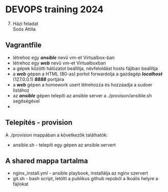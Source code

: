 # DEVOPS training 2024
7. Házi feladat  
Soós Attila
## Vagrantfile
* létrehoz egy ___ansible___ nevű vm-et Virtualbox-ban
* létrehoz egy ___web___ nevű vm-et Virtualboxban
 * a gépek közötti hálózatot beállítja, névfeloldást hosts fájlban beállítja
 * a ___web___ gépen a HTML (80-as) portot forwardolja a gazdagép ___localhost___ (127.0.0.1) ___8888___ portjára
 * a ___web___ gépen a homework usert létrehozza és hozzáadja a sudoer listához
 * az ___ansible___ gépen telepíti az ansible server a ./provison/ansible.sh segítségével
 * 
## Telepítés - provision
A ./provision mappában a következők találhatók:
* ansible.sh - telepíti egy gépen az ansible servert

## A shared mappa tartalma
* nginx_install.yml  - ansible playbook, installálja az nginx szervert 
* git.sh             - bash script, letölti a publikus github repoból a lkoális helyre a fájlokat




